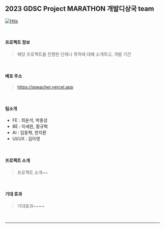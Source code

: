 ## 2023 GDSC Project MARATHON 개발디상국 team

[![Hits](https://hits.seeyoufarm.com/api/count/incr/badge.svg?url=https%3A%2F%2Fgithub.com%2FSpeacher&count_bg=%2379C83D&title_bg=%23555555&icon=&icon_color=%23E7E7E7&title=hits&edge_flat=false)](https://hits.seeyoufarm.com)

<br>

#### 프로젝트 정보
> 해당 프로젝트를 진행한 단체나 목적에 대해 소개하고, 개발 기간

<br>

#### 배포 주소
> https://speacher.vercel.app

<br>

#### 팀소개
- FE : 최윤석, 박종성
- BE : 이세원, 황규혁
- AI : 임동혁, 한지환
- UI/UX : 김아영
<br>

#### 프로젝트 소개
> 프로젝트 소개~~
<br>

#### **기대 효과**
> 기대효과~~~~

<br>



<hr>


